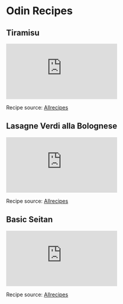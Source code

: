 # Odin Recipes

## Tiramisu

![Image Tiramisu](https://it.freepik.com/foto-gratuito/vista-frontale-del-delizioso-concetto-di-tiramisu_11240336.htm#fromView=keyword&page=1&position=0&uuid=5845415d-35c6-46e9-b8c2-9f3d31706da4&query=Tiramisu)

 Recipe source: [Allrecipes](https://www.allrecipes.com/recipe/246812/tiramisu-al-marsala/)

## Lasagne Verdi alla Bolognese

![Image Lasagne](https://it.freepik.com/immagine-ia-gratis/cibi-per-la-pasta-generati-da-ai_94962605.htm#fromView=search&page=1&position=2&uuid=a6056d49-e9e7-4797-a524-7afa315fa73f&query=lasagne+verdi)

Recipe source: [Allrecipes](https://www.allrecipes.com/recipe/268288/lasagne-verdi-alla-bolognese/)

## Basic Seitan

![Image Seitan](https://it.freepik.com/foto-gratuito/gustosi-torroni-su-piatto-ad-angolo-alto_31124663.htm#fromView=search&page=1&position=0&uuid=c8eaeba0-524e-4921-a91d-c22f44b528f6&query=seitan)

Recipe source: [Allrecipes](https://www.allrecipes.com/recipe/238521/basic-seitan-wheat-meat-vegan-meat-substitute/)

